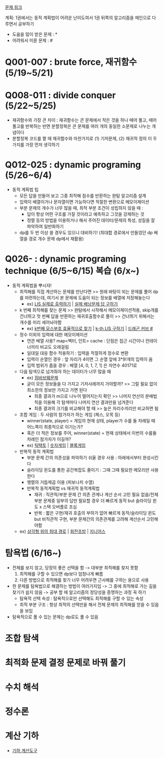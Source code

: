 [문제 링크](https://www.algospot.com/wiki/read/JMBook_%EB%AC%B8%EC%A0%9C%EB%93%A4_%EB%A7%81%ED%81%AC)

계획: 1권에서는 동적 계획법이 어려운 난이도여서 1권 뒤쪽의 알고리즘을 메인으로 다루면서 공부하기

- 도움을 많이 받은 문제 : *
- 어려워서 미룬 문제 : #

# Q001-007 : brute force, 재귀함수 (5/19~5/21)

# Q008-011 : divide conquer (5/22~5/25)
- 재귀함수와 가장 큰 차이 : 재귀함수는 큰 문제에서 작은 것을 하나 떼어 풀고, 떼어 풀고를 반복하는 반면 분할정복은 큰 문제를 여러 개의 동일한 소문제로 나누는 개념이다
- 분할정복 코드를 짤 때 재귀함수와 마찬가지로 (1) 기저문제, (2) 재귀적 정의 이 두 가지를 가장 먼저 생각하기
# Q012-025 : dynamic programing (5/26~6/4)
- 동적 계획법 팁
  - 모든 답을 만들어 보고 그중 최적해 점수를 반환하는 완탐 알고리즘 설계
  - 입력이 배열이거나 문자열이면 가능하다면 적절한 변환으로 메모이제이션
  - 부분 문제의 개수가 너무 많을 때, 최적 부분 조건이 성립하지 않을 때 :
    - 답이 항상 어떤 구조를 가질 것이라고 예측하고 그것을 강제하는 것
    - 정렬 등의 방법을 이용하거나 해서 주어진 데이터/문제의 특성, 성질을 잘 파악하여 일반화하기
  - dp를 두 번 이상 쓸 경우도 있으니 대비하기! (최대합 경로에서 만들었던 dp 배열을 경로 개수 문제 dp에서 재활용)

# Q026- : dynamic programing technique (6/5~6/15) 복습 (6/x~)
- 동적 계획법을 뿌시자!
  - 최적해를 직접 계산하는 문제를 만난다면 >> 원래 바탕이 되는 문제를 풀어 dp를 마련하는데, 여기서 본 문제에 도움이 되는 정보를 배열에 저장해놓는다
    - ex) [LIS 실제로 출력하기](https://github.com/rbdus0715/algorithm/blob/main/study/026_LISfind.cpp) | [실제 배낭문제 답 구하기](https://github.com/rbdus0715/algorithm/blob/main/study/027_knapsackFind.cpp)
  - k 번째 최적해를 찾는 문제 >> 완탐에서 시작해서 메모이제이션적용, skip개를 건너뛰고 첫 번째 답을 반환하는 재귀호출함수로 풀이 >> 건너뛰기 위해서는 개수를 미리 세어놔야함
    - ex) [k번째 모스부호 효율적으로 찾기](https://github.com/rbdus0715/algorithm/blob/main/study/029_morseKth.cpp) | [k-th LIS 구하기](https://github.com/rbdus0715/algorithm/blob/main/study/030_kthLIS.cpp) | [드래곤 커브 #](https://github.com/rbdus0715/algorithm/blob/main/study/031_dragonCurve%23.cpp)
  - 정수 이외의 입력에 대한 메모이제이션
    - 연관 배열 사용? map<벡터, 인트> cache : 단점은 접근 시간이나 컨테이너끼리 비교도 오래걸림
    - 일대일 대응 함수 적용하기 : 입력을 적절하게 정수로 변환
    - 입력이 순열인 경우 : 앞 자리가 4이면 그 순열 앞에 3*9!개의 입력이 옴
    - 입력 범위가 좁을 경우 : 배열 [4, 0, 1, 7, 1] 은 자연수 40171로
  - 다음 탐색으로 넘겨줘야 하는 데이터가 너무 많을 때 
    - ex) [짐바브웨문제](https://github.com/rbdus0715/algorithm/blob/main/study/032.zimbabwe%23.cpp)
    - 굳이 모든 정보들을 다 가지고 기저사례까지 가야할까? >> 그럴 필요 없이 최소한의 정보만 가지고 가면 된다
      - 최종 결과가 m으로 나누어 떨어지는지 확인 >> 나머지 연산의 분배법칙을 이용해 각 탐색마다 나머지 연산 결과만을 넘겨준다
      - 최종 결과의 크기를 비교해야 할 때 >> 높은 자리수끼리만 비교하면 됨
  - 조합 게임 : 두 사람의 참가자가 하는 게임 (체스, 오목 등)
    - winner(state, player) = 게임의 현재 상태, player가 수를 둘 차례일 때 어느쪽이 최종적으로 이기는가?
    - 혹은 더 적은 정보를 주어, winner(state) = 현재 상태에서 이번의 수를둘 차례인 참가자가 이길까?
    - ex) [틱택토](https://github.com/rbdus0715/algorithm/blob/main/study/035_tictactoe*.cpp) | [숫자게임](https://github.com/rbdus0715/algorithm/blob/main/study/036_numberGame*.cpp) | [블록게임](https://github.com/rbdus0715/algorithm/blob/main/study/037_blockGame%23.cpp)
  - 반복적 동적 계획법
    - 부분 문제 간의 의존성을 파악하기 쉬울 경우 사용 : 아래에서부터 완성시킨다
    - 슬라이딩 윈도를 통한 공간복잡도 줄이기 : 그때 그때 필요한 메모리만 사용한다
    - 행렬의 거듭제곱 이용 (피보나치 수열)
    - 반복적 동적계획법 vs 재귀적 동적계획법
      - 재귀 : 직관적/부분 문제 간 의존 관계나 계산 순서 고민 필요 없음/전체 부분 문제중 일부의 답만 필요할 경우 더 빠르게 동작 but 슬라이딩 윈도 x 스택 오버플로 조심
      - 반복 : 짧은 구현/재귀 호출의 부하가 없어 빠르게 동작/슬라이딩 윈도 but 비직관적 구현, 부분 문제간의 의존관계를 고려해 계산순서 고민해야함
  - ex) [삼각형 위의 최대 경로]() | [회전초밥]() | [지니어스]()
# 탐욕법 (6/16~)
  - 전체를 보지 않고, 당장의 좋은 선택을 함 -> 대부분 최적해를 찾지 못함
    1. 최적해를 구할 수 있으면 dp보다 엄청나게 빠름
    2. 다른 방법으로 최적해를 찾기 너무 어려우면 근사해를 구하는 용으로 사용
  - 한 문제를 탐욕법으로 해결하는 방법이 여러가지임 -> 그 중에 최적해로 가는 길을 찾기가 쉽지 않음 -> 공부 할 때 알고리즘의 정당성을 증명하는 과정 꼭 하기
    - 탐욕적 선택 속성 : 탐욕적으로만 선택해도 최적해를 구할 수 있는 속성
    - 최적 부분 구조 : 항상 최적의 선택만을 해서 전체 문제의 최적해를 얻을 수 있음을 보임
  - 탐욕적으로 풀 수 있는 문제는 dp로도 풀 수 있음
# 조합 탐색

# 최적화 문제 결정 문제로 바꿔 풀기

# 수치 해석

# 정수론

# 계산 기하
- [기하 계산도구](https://github.com/rbdus0715/algorithm/blob/main/study/reusable_cal_geometric.cpp)
